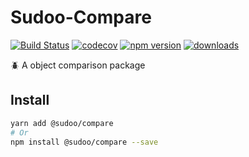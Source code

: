 # Sudoo-Compare

[![Build Status](https://travis-ci.com/SudoDotDog/Sudoo-Compare.svg?branch=master)](https://travis-ci.com/SudoDotDog/Sudoo-Compare)
[![codecov](https://codecov.io/gh/SudoDotDog/Sudoo-Compare/branch/master/graph/badge.svg)](https://codecov.io/gh/SudoDotDog/Sudoo-Compare)
[![npm version](https://badge.fury.io/js/%40sudoo%2Fcompare.svg)](https://www.npmjs.com/package/@sudoo/compare)
[![downloads](https://img.shields.io/npm/dm/@sudoo/compare.svg)](https://www.npmjs.com/package/@sudoo/compare)

:beetle: A object comparison package

## Install

```sh
yarn add @sudoo/compare
# Or
npm install @sudoo/compare --save
```
